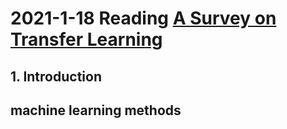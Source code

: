 # 2021-1-18 Reading [A Survey on Transfer Learning](https://doi.org/10.1109/TKDE.2009.191)

## 1. Introduction
## machine learning methods
